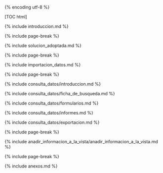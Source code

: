 {% encoding utf-8 %}

[TOC html]

{% include introduccion.md %}

{% include page-break %}

{% include solucion_adoptada.md %}

{% include page-break %}

{% include importacion_datos.md %}

{% include page-break %}

{% include consulta_datos/introduccion.md %}

{% include consulta_datos/ficha_de_busqueda.md %}

{% include consulta_datos/formularios.md %}

{% include consulta_datos/informes.md %}

{% include consulta_datos/exportacion.md %}

{% include page-break %}

{% include anadir_informacion_a_la_vista/anadir_informacion_a_la_vista.md %}

{% include page-break %}

{% include anexos.md %}

